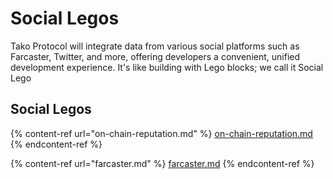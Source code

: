 # Social Legos

Tako Protocol will integrate data from various social platforms such as Farcaster, Twitter, and more, offering developers a convenient, unified development experience. It's like building with Lego blocks; we call it Social Lego

## Social Legos

{% content-ref url="on-chain-reputation.md" %}
[on-chain-reputation.md](on-chain-reputation.md)
{% endcontent-ref %}

{% content-ref url="farcaster.md" %}
[farcaster.md](farcaster.md)
{% endcontent-ref %}


